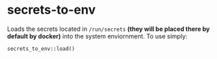 # secrets-to-env

Loads the secrets located in `/run/secrets` **(they will be placed there by default by docker)** into the system
enviornment. To use simply:

`secrets_to_env::load()`

